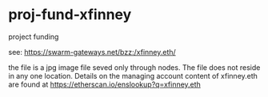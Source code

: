 # proj-fund-xfinney
project funding

see:
https://swarm-gateways.net/bzz:/xfinney.eth/

the file is a jpg image file seved only through nodes. 
The file does not reside in any one location. 
Details on the managing account content of xfinney.eth are found at 
https://etherscan.io/enslookup?q=xfinney.eth
